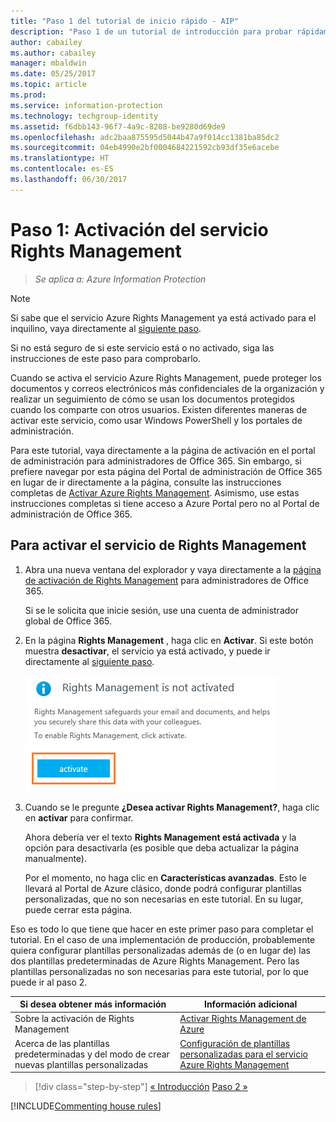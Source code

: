 ```yaml
---
title: "Paso 1 del tutorial de inicio rápido - AIP"
description: "Paso 1 de un tutorial de introducción para probar rápidamente Azure Information Protection: activación del servicio Azure Rights Management."
author: cabailey
ms.author: cabailey
manager: mbaldwin
ms.date: 05/25/2017
ms.topic: article
ms.prod: 
ms.service: information-protection
ms.technology: techgroup-identity
ms.assetid: f6dbb143-96f7-4a9c-8208-be9280d69de9
ms.openlocfilehash: adc2baa875595d5044b47a9f014cc1381ba85dc2
ms.sourcegitcommit: 04eb4990e2bf0004684221592cb93df35e6acebe
ms.translationtype: HT
ms.contentlocale: es-ES
ms.lasthandoff: 06/30/2017
---
```

# <a name="step-1-activate-the-rights-management-service"></a>Paso 1: Activación del servicio Rights Management
 
>*Se aplica a: Azure Information Protection*

> [!NOTE]
>Si sabe que el servicio Azure Rights Management ya está activado para el inquilino, vaya directamente al [siguiente paso](infoprotect-tutorial-step2.md). 
>
>Si no está seguro de si este servicio está o no activado, siga las instrucciones de este paso para comprobarlo.

Cuando se activa el servicio Azure Rights Management, puede proteger los documentos y correos electrónicos más confidenciales de la organización y realizar un seguimiento de cómo se usan los documentos protegidos cuando los comparte con otros usuarios. Existen diferentes maneras de activar este servicio, como usar Windows PowerShell y los portales de administración.

Para este tutorial, vaya directamente a la página de activación en el portal de administración para administradores de Office 365. Sin embargo, si prefiere navegar por esta página del Portal de administración de Office 365 en lugar de ir directamente a la página, consulte las instrucciones completas de [Activar Azure Rights Management](../deploy-use/activate-service.md). Asimismo, use estas instrucciones completas si tiene acceso a Azure Portal pero no al Portal de administración de Office 365.

## <a name="to-activate-the-rights-management-service"></a>Para activar el servicio de Rights Management

1. Abra una nueva ventana del explorador y vaya directamente a la [página de activación de Rights Management](https://account.activedirectory.windowsazure.com/RmsOnline/Manage.aspx) para administradores de Office 365.
    
    Si se le solicita que inicie sesión, use una cuenta de administrador global de Office 365.

2. En la página **Rights Management** , haga clic en **Activar**. Si este botón muestra **desactivar**, el servicio ya está activado, y puede ir directamente al [siguiente paso](infoprotect-tutorial-step2.md). 

    ![Paso 1 del tutorial de inicio rápido de Azure Information Protection: activar el servicio](../media/info-protect-activate.png)

3. Cuando se le pregunte **¿Desea activar Rights Management?**, haga clic en **activar** para confirmar.

    Ahora debería ver el texto **Rights Management está activada** y la opción para desactivarla (es posible que deba actualizar la página manualmente).

    Por el momento, no haga clic en **Características avanzadas**. Esto le llevará al Portal de Azure clásico, donde podrá configurar plantillas personalizadas, que no son necesarias en este tutorial. En su lugar, puede cerrar esta página.

Eso es todo lo que tiene que hacer en este primer paso para completar el tutorial. En el caso de una implementación de producción, probablemente quiera configurar plantillas personalizadas además de (o en lugar de) las dos plantillas predeterminadas de Azure Rights Management. Pero las plantillas personalizadas no son necesarias para este tutorial, por lo que puede ir al paso 2.

|Si desea obtener más información|Información adicional|
|--------------------------------|--------------------------|
|Sobre la activación de Rights Management|[Activar Rights Management de Azure](../deploy-use/activate-service.md)|
|Acerca de las plantillas predeterminadas y del modo de crear nuevas plantillas personalizadas|[Configuración de plantillas personalizadas para el servicio Azure Rights Management](../deploy-use/configure-custom-templates.md)|

>[!div class="step-by-step"]
[&#171; Introducción](infoprotect-quick-start-tutorial.md)
[Paso 2 &#187;](infoprotect-tutorial-step2.md)

[!INCLUDE[Commenting house rules](../includes/houserules.md)]
